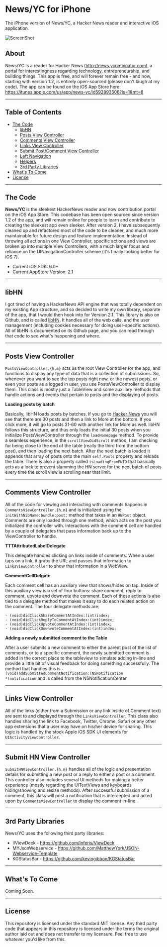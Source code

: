 News/YC for iPhone
================

The iPhone version of News/YC, a Hacker News reader and interactive iOS application. 

![ScreenShot](https://raw.github.com/bennyguitar/News-YC---iPhone/master/screens.png)

## About ##

News/YC is a reader for Hacker News (http://news.ycombinator.com), a portal for interestingness regarding technology, entrepreneurship, and building things. This app is free, and will forever remain free - and now, starting with version 1.2, is entirely open-sourced (please don't laugh at my code). The app can be found on the iOS App Store here: https://itunes.apple.com/us/app/news-yc/id592893508?ls=1&mt=8

--------------------
## Table of Contents ##

* [The Code](#the-code)
  * [libHN](#libhn)
  * [Posts View Controller](#posts-view-controller)
  * [Comments View Controller](#comments-view-controller)
  * [Links View Controller](#links-view-controller)
  * [Submit Post/Comment View Controller](#submit-hn-view-controller)
  * [Left Navigation](#left-navigation)
  * [Helpers](#helpers)
  * [3rd Party Libraries](#3rd-party-libraries)
* [What's To Come](#whats-to-come)
* [License](#license)
  
--------------------
## The Code

**News/YC** is the sleekest HackerNews reader and now contribution portal on the iOS App Store. This codebase has been open sourced since version 1.2 of the app, and will remain online for people to learn and contribute to creating the sleekest app even sleeker. After version 2, I have subsequently cleaned up and refactored most of the code to be cleaner, and much more maintainable for future design and feature implementation. Instead of throwing all actions in one View Controller, specific actions and views are broken up into multiple View Controllers, with a much larger focus and reliance on the UINavigationController scheme (it's finally looking better for iOS 7).

* Current iOS SDK: 6.0+
* Current AppStore Version: 2.1

--------------------
## libHN

I got tired of having a HackerNews API engine that was totally dependent on my existing App structure, and so decided to write my own library, separate of the app, that I would then hook into for Version 2.1. This library is also on Github, and is called [libHN](https://github.com/bennyguitar/libHN). It handles all of the web calls, and the user management (including cookies necessary for doing user-specific actions). All of libHN is documented on its Github page, and you can read through that code to see what's happening and where.

--------------------
## Posts View Controller

<code>PostsViewController.{h,m}</code> acts as the root View Controller for the app, and functions to display any type of data that is a collection of submissions. So, whenever you want to see the top posts right now, or the newest posts, or even your posts as a logged in user, you use PostsViewController to display them. This class is mostly just a TableView and some auxiliary methods that handle actions and events that pertain to posts and the displaying of posts.

**Loading posts by batch**

Basically, libHN loads posts by batches. If you go to [Hacker News](https://news.ycombinator.com) you will see that there are 30 posts and then a link to More at the bottom. If you click more, it will go to posts 31-60 with another link for More as well. libHN follows this structure, and thus only loads the initial 30 posts when you initialize PostsViewController through the <code>loadHomepage</code> method. To provide a seamless experience, in the <code>scrollViewDidScroll</code> method, I am checking for being close to the end of the table (really the third from the bottom post), and then loading the next batch. After the next batch is loaded it appends that array of posts onto the main <code>self.Posts</code> property and reloads the table. There is also a property called <code>isLoadingFromFNID</code> that basically acts as a lock to prevent slamming the HN server for the next batch of posts every time the scroll view is scrolling near that limit.

--------------------
## Comments View Controller

All of the code for viewing and interacting with comments happens in <code>CommentsViewController.{h,m}</code> and is initialized using the <code>initWithNibName:bundle:post:</code> method that takes in an <code>HNPost</code> object. Comments are only loaded through one method, which acts on the post you initialized the controller with. Interactions with the comment cell are handled by a couple of delegates that pass information back up to the ViewController to handle.

**TTTAttributedLabelDelegate** 

This delegate handles clicking on links inside of comments. When a user taps on a link, it grabs the URL and passes that information to <code>LinksViewController</code> to show that information in a WebView.

**CommentCellDelgate**

Each comment cell has an auxiliary view that shows/hides on tap. Inside of this auxiliary view is a set of four buttons: share comment, reply to comment, upvote and downvote the comment. Each of these actions is also tied to a delegate method that makes it easy to do each related action on the comment. The four delegate methods are:

```objc
- (void)didClickShareCommentAtIndex:(int)index;
- (void)didClickReplyToCommentAtIndex:(int)index;
- (void)didClickUpvoteCommentAtIndex:(int)index;
- (void)didClickDownvoteCommentAtIndex:(int)index;
```

**Adding a newly submitted comment to the Table**

After a user submits a new comment to either the parent post of the list of comments, or to a specific comment, the newly submitted comment is added in the correct place to the tableview to simulate adding in-line and provide a little bit of visual feedback for doing something successfully. The method that handles this is <code>- (void)addSubmittedCommentNotification:(NSNotification *)notification</code> and is called from the NSNotificationCenter.

--------------------
## Links View Controller

All of the links (either from a Submission or any link inside of Comment text) are sent to and displayed through the <code>LinksViewController</code>. This class also handles sharing the link to Facebook, Twitter, Chrome, Safari or any other app extensions that a user may have on his/her device for sharing. This logic is handled by the stock Apple iOS SDK UI elements for <code>UIActivityViewController</code>.

--------------------
## Submit HN View Controller

<code>SubmitHNViewController.{h,m}</code> handles all of the logic and presentation details for submitting a new post or a reply to either a post or a comment. This controller also includes several UI methods for making a better experience (mostly regarding the UITextViews and keyboards hiding/showing and resize methods). After successful submission of a comment, this class will post a notification that is intercepted and acted upon by <code>CommentsViewController</code> to display the comment in-line.

--------------------
## 3rd Party Libraries ##

News/YC uses the following third party libraries:

* IIViewDeck - https://github.com/Inferis/ViewDeck
* MYJsonWebservice - https://github.com/MatthewYork/JSON-Webservice-Template
* KGStatusBar - https://github.com/kevingibbon/KGStatusBar

--------------------
## What's To Come

Coming Soon.

--------------------
## License 

This repository is licensed under the standard MIT license. Any third party code that appears in this repository is licensed under the terms the original author laid out and does not transfer to my licensure. Feel free to use whatever you'd like from this.

